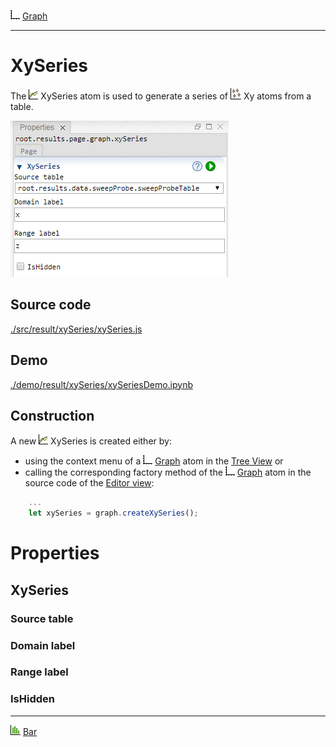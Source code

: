 ![](../../../../icons/graph.png) [Graph](../graph/graph.md)

----

# XySeries

The ![](../../../../icons/xySeries.png) XySeries atom is used to generate a series of ![](../../../../icons/xy.png) Xy atoms from a table.<br>

<img src="../../../images/xySeries.png">

## Source code

[./src/result/xySeries/xySeries.js](../../../../src/result/xySeries/xySeries.js)

## Demo

[./demo/result/xySeries/xySeriesDemo.ipynb](../../../../demo/result/xySeries/xySeriesDemo.ipynb)

## Construction
		
A new ![](../../../../icons/xySeries.png) XySeries is created either by: 

* using the context menu of a ![](../../../../icons/graph.png) [Graph](../graph/graph.md) atom in the [Tree View](../../../views/treeView.md) or
* calling the corresponding factory method of the ![](../../../../icons/graph.png) [Graph](../graph/graph.md) atom in the source code of the [Editor view](../../../views/editorView.md):

```javascript
    ...
    let xySeries = graph.createXySeries();	
```

# Properties

## XySeries

### Source table

### Domain label

### Range label

### IsHidden

----

![](../../../../icons/bar.png) [Bar](../bar/bar.md)

